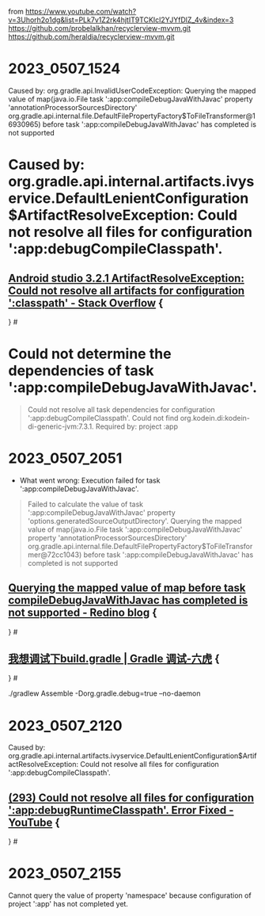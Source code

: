from https://www.youtube.com/watch?v=3Uhorh2o1dg&list=PLk7v1Z2rk4hjtIT9TCKIcl2YJYfDlZ_4v&index=3
https://github.com/probelalkhan/recyclerview-mvvm.git
https://github.com/heraldia/recyclerview-mvvm.git

# 2023_0507_1524
Caused by: org.gradle.api.InvalidUserCodeException: Querying the mapped value of map(java.io.File task ':app:compileDebugJavaWithJavac' property 'annotationProcessorSourcesDirectory' org.gradle.api.internal.file.DefaultFilePropertyFactory$ToFileTransformer@16930965) before task ':app:compileDebugJavaWithJavac' has completed is not supported

# Caused by: org.gradle.api.internal.artifacts.ivyservice.DefaultLenientConfiguration$ArtifactResolveException: Could not resolve all files for configuration ':app:debugCompileClasspath'.

## [Android studio 3.2.1 ArtifactResolveException: Could not resolve all artifacts for configuration ':classpath' - Stack Overflow](https://stackoverflow.com/questions/53932195/android-studio-3-2-1-artifactresolveexception-could-not-resolve-all-artifacts-f) { 


} #

# Could not determine the dependencies of task ':app:compileDebugJavaWithJavac'.
> Could not resolve all task dependencies for configuration ':app:debugCompileClasspath'.
   > Could not find org.kodein.di:kodein-di-generic-jvm:7.3.1.
     Required by:
         project :app

# 2023_0507_2051 
* What went wrong:
Execution failed for task ':app:compileDebugJavaWithJavac'.
> Failed to calculate the value of task ':app:compileDebugJavaWithJavac' property 'options.generatedSourceOutputDirectory'.
   > Querying the mapped value of map(java.io.File task ':app:compileDebugJavaWithJavac' property 'annotationProcessorSourcesDirectory' org.gradle.api.internal.file.DefaultFilePropertyFactory$ToFileTransformer@72cc1043) before task ':app:compileDebugJavaWithJavac' has completed is not supported
## [Querying the mapped value of map before task compileDebugJavaWithJavac has completed is not supported - Redino blog](http://redino.net/blog/2022/06/querying-the-mapped-value-of-map-before-task-compiledebugjavawithjavac-has-completed-is-not-supported/) { 

} #
## [我想调试下build.gradle | Gradle 调试-六虎](https://www.6hu.cc/archives/20250.html) { 

} #
   
./gradlew Assemble -Dorg.gradle.debug=true –no-daemon

# 2023_0507_2120
Caused by: org.gradle.api.internal.artifacts.ivyservice.DefaultLenientConfiguration$ArtifactResolveException: Could not resolve all files for configuration ':app:debugCompileClasspath'.
## [(293) Could not resolve all files for configuration ':app:debugRuntimeClasspath'. Error Fixed - YouTube](https://www.youtube.com/watch?v=NCzi0_I05yY) { 

} #

# 2023_0507_2155 
Cannot query the value of property 'namespace' because configuration of project ':app' has not completed yet.
